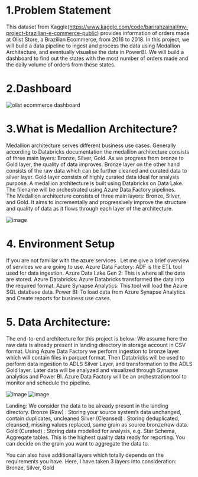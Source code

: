 # 1.Problem Statement
This dataset from Kaggle(https://www.kaggle.com/code/barirahzainal/my-project-brazilian-e-commerce-public) provides information of orders made at Olist Store, a Brazilian Ecommerce, from 2016 to 2018.
In this project, we will build a data pipeline to ingest and process the data using Medallion Architecture, and eventually visualise the data in PowerBI. We will build a dashboard to find out the states with the most number of orders made and the daily volume of orders from these states.

# 2.Dashboard
![olist ecommerce dashboard](https://github.com/geetanjalich/Medallion-architecture-Project-on-Sales-data/assets/79563879/0f33d658-827c-4a8e-8662-f711add40083)

# 3.What is Medallion Architecture?

Medallion architecture serves different business use cases. Generally according to Databricks documentation the medallion architecture consists of three main layers: Bronze, Silver, Gold. As we progress from bronze to Gold layer, the quality of data improves. Bronze layer on the other hand consists of the raw data which can be further cleaned and curated data to silver layer. Gold layer consists of highly curated data ideal for analysis purpose. A medallion architecture is built using Databricks on Data Lake. The filename will be orchestrated using Azure Data Factory pipelines. The Medallion architecture consists of three main layers: Bronze, Silver, and Gold. It aims to incrementally and progressively improve the structure and quality of data as it flows through each layer of the architecture.

![image](https://github.com/geetanjalich/Medallion-architecture-Project-on-Sales-data/assets/79563879/79eab620-cf97-4666-b975-3874379e8d4a)

# 4. Environment Setup
If you are not familiar with the azure services . Let me give a brief overview of services we are going to use.
Azure Data Factory: ADF is the ETL tool used for data ingestion. 
Azure Data Lake Gen 2: This is where all the data are stored.
Azure Databricks: Azure Databricks transformed the data into the required format.
Azure Synapse Analytics: This tool will load the Azure SQL database data.
Power BI: To load data from Azure Synapse Analytics and Create reports for business use cases.

# 5. Data Architecture:
The end-to-end architecture for this project is below: We assume here the raw data is already present in landing directory in storage account in CSV format. Using Azure Data Factory we perform ingestion to bronze layer which will contain files in parquet format. Then Databricks will be used to perform data ingestion to ADLS Silver Layer, and transformation to the ADLS Gold layer. Later data will be analyzed and visualized through Synapse analytics and Power BI. Azure Data Factory will be an orchestration tool to monitor and schedule the pipeline. 

 ![image](https://github.com/geetanjalich/medallion-architecture-project-02/assets/79563879/182a98d3-b625-4901-82ef-777abea61f0f)
 ![image](https://github.com/geetanjalich/medallion-architecture-project-02/assets/79563879/3fcd61f2-f624-40bb-a26c-a72f5a66a962)

Landing: We consider the data to be already present in the landing directory.
Bronze (Raw) : Storing your source system’s data unchanged, contain duplicates, uncleaned
Silver (Cleansed) : Storing deduplicated, cleansed, missing values replaced, same grain as source bronze/raw data.
Gold (Curated) : Storing data modelled for analysis, e.g. Star Schema, Aggregate tables. This is the highest quality data ready for reporting. You can decide on the grain you want to aggregate the data to.

You can also have additional layers which totally depends on the requirements you have.
Here, I have taken 3 layers into consideration: Bronze, Silver, Gold
